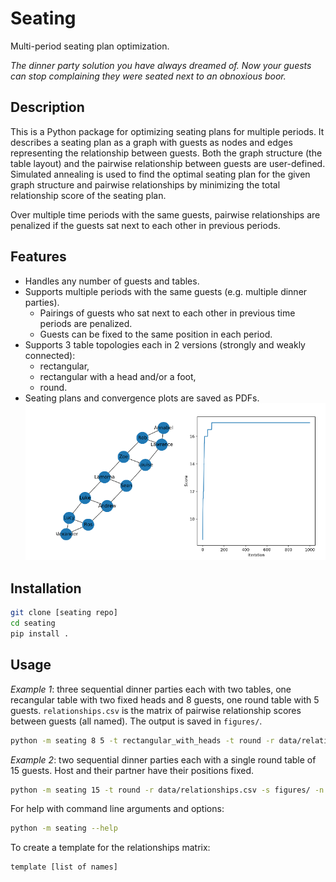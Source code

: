 # Seating
Multi-period seating plan optimization. 

*The dinner party solution you have always dreamed of. Now your guests can stop complaining they were seated next to an obnoxious boor.*

## Description
This is a Python package for optimizing seating plans for multiple periods. It describes a seating plan as a graph with guests as nodes and edges representing the relationship between guests. Both the graph structure (the table layout) and the pairwise relationship between guests are user-defined. Simulated annealing is used to find the optimal seating plan for the given graph structure and pairwise relationships by minimizing the total relationship score of the seating plan.

Over multiple time periods with the same guests, pairwise relationships are penalized if the guests sat next to each other in previous periods.

## Features
- Handles any number of guests and tables.
- Supports multiple periods with the same guests (e.g. multiple dinner parties).
  * Pairings of guests who sat next to each other in previous time periods are penalized. 
  * Guests can be fixed to the same position in each period. 
- Supports 3 table topologies each in 2 versions (strongly and weakly connected):
  * rectangular, 
  * rectangular with a head and/or a foot, 
  * round.
- Seating plans and convergence plots are saved as PDFs.
![example](figures/example.PNG)

## Installation
```bash 
git clone [seating repo]
cd seating
pip install .
```

## Usage
*Example 1*: three sequential dinner parties each with two tables, one recangular table with two fixed heads and 8 guests, one round table with 5 guests. `relationships.csv` is the matrix of pairwise relationship scores between guests (all named). The output is saved in `figures/`.
```bash
python -m seating 8 5 -t rectangular_with_heads -t round -r data/relationships.csv -s figures/ -n 3 -f 0 -f 7 
```

*Example 2*: two sequential dinner parties each with a single round table of 15 guests. Host and their partner have their positions fixed.
```bash
python -m seating 15 -t round -r data/relationships.csv -s figures/ -n 2 -f 0 -f 7 
```

For help with command line arguments and options: 
```bash 
python -m seating --help
```

To create a template for the relationships matrix:
```bash
template [list of names]
```